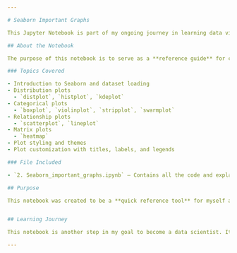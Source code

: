 ```yaml
---

# Seaborn Important Graphs

This Jupyter Notebook is part of my ongoing journey in learning data visualization for data science. It covers a collection of essential graphs using **Seaborn**, a powerful Python library built on top of Matplotlib.

## About the Notebook

The purpose of this notebook is to serve as a **reference guide** for creating various insightful and visually appealing plots using Seaborn. It includes practical code examples that demonstrate how to use Seaborn’s built-in themes and functionality for enhanced statistical visualizations.

### Topics Covered

- Introduction to Seaborn and dataset loading
- Distribution plots
  - `distplot`, `histplot`, `kdeplot`
- Categorical plots
  - `boxplot`, `violinplot`, `stripplot`, `swarmplot`
- Relationship plots
  - `scatterplot`, `lineplot`
- Matrix plots
  - `heatmap`
- Plot styling and themes
- Plot customization with titles, labels, and legends

### File Included

- `2. Seaborn_important_graphs.ipynb` — Contains all the code and explanation for each plot type.

## Purpose

This notebook was created to be a **quick reference tool** for myself and other learners who want to understand and utilize Seaborn's capabilities for statistical and exploratory data analysis. It is beginner-friendly and includes comments for easy understanding.


## Learning Journey

This notebook is another step in my goal to become a data scientist. It complements my learning by building a hands-on library of visualization techniques. Suggestions, forks, or improvements are always welcome!

---
```

